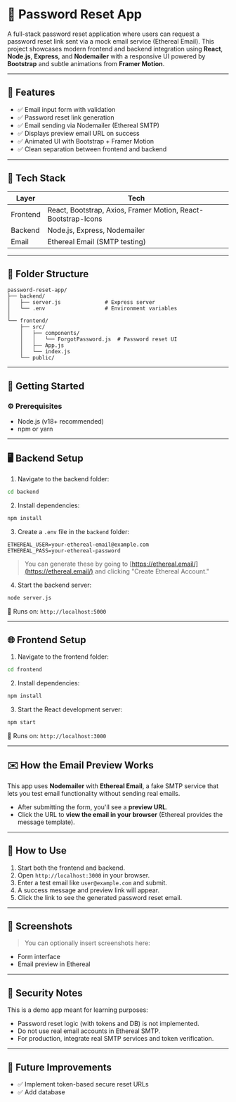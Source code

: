 
# 🔐 Password Reset App

A full-stack password reset application where users can request a password reset link sent via a mock email service (Ethereal Email). This project showcases modern frontend and backend integration using **React**, **Node.js**, **Express**, and **Nodemailer** with a responsive UI powered by **Bootstrap** and subtle animations from **Framer Motion**.

---

## 📌 Features

- ✅ Email input form with validation
- ✅ Password reset link generation
- ✅ Email sending via Nodemailer (Ethereal SMTP)
- ✅ Displays preview email URL on success
- ✅ Animated UI with Bootstrap + Framer Motion
- ✅ Clean separation between frontend and backend

---

## 🧩 Tech Stack

| Layer     | Tech                          |
|-----------|-------------------------------|
| Frontend  | React, Bootstrap, Axios, Framer Motion, React-Bootstrap-Icons |
| Backend   | Node.js, Express, Nodemailer  |
| Email     | Ethereal Email (SMTP testing) |

---

## 📁 Folder Structure

```
password-reset-app/
├── backend/
│   ├── server.js              # Express server
│   └── .env                   # Environment variables
│
└── frontend/
    ├── src/
    │   ├── components/
    │   │   └── ForgotPassword.js  # Password reset UI
    │   ├── App.js
    │   └── index.js
    └── public/
```

---

## 🚀 Getting Started

### ⚙️ Prerequisites

- Node.js (v18+ recommended)
- npm or yarn

---

## 🖥 Backend Setup

1. Navigate to the backend folder:

```bash
cd backend
```

2. Install dependencies:

```bash
npm install
```

3. Create a `.env` file in the `backend` folder:

```env
ETHEREAL_USER=your-ethereal-email@example.com
ETHEREAL_PASS=your-ethereal-password
```

> You can generate these by going to [https://ethereal.email/](https://ethereal.email/) and clicking "Create Ethereal Account."

4. Start the backend server:

```bash
node server.js
```

📍 Runs on: `http://localhost:5000`

---

## 🌐 Frontend Setup

1. Navigate to the frontend folder:

```bash
cd frontend
```

2. Install dependencies:

```bash
npm install
```

3. Start the React development server:

```bash
npm start
```

📍 Runs on: `http://localhost:3000`

---

## ✉️ How the Email Preview Works

This app uses **Nodemailer** with **Ethereal Email**, a fake SMTP service that lets you test email functionality without sending real emails.

- After submitting the form, you'll see a **preview URL**.
- Click the URL to **view the email in your browser** (Ethereal provides the message template).

---

## 🎯 How to Use

1. Start both the frontend and backend.
2. Open `http://localhost:3000` in your browser.
3. Enter a test email like `user@example.com` and submit.
4. A success message and preview link will appear.
5. Click the link to see the generated password reset email.

---

## 📸 Screenshots

> You can optionally insert screenshots here:

- Form interface
- Email preview in Ethereal

---

## 🔐 Security Notes

This is a demo app meant for learning purposes:
- Password reset logic (with tokens and DB) is not implemented.
- Do not use real email accounts in Ethereal SMTP.
- For production, integrate real SMTP services and token verification.

---

## 📌 Future Improvements

- ✅ Implement token-based secure reset URLs
- ✅ Add database
